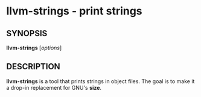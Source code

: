 # llvm-strings - print strings

## SYNOPSIS

**llvm-strings** [*options*]

## DESCRIPTION

**llvm-strings** is a tool that prints strings in object files. The goal is to
make it a drop-in replacement for GNU's **size**.
